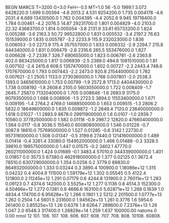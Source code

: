 BEGN
MARCS T=3200 G=3.0 FeH=-0.5 MT=1.0
                  56
-5.0 1999.1 3.072 6428220.0 1.699 0.00394 
-4.8 2013.2 4.531 9254200.0 1.735 0.004178 
-4.6 2031.4 6.689 13430500.0 1.762 0.004395 
-4.4 2052.6 9.945 19718400.0 1.784 0.00461 
-4.2 2076.5 14.87 29231700.0 1.801 0.004829 
-4.0 2103.0 22.32 43683700.0 1.814 0.005054 
-3.8 2131.9 33.61 65733200.0 1.824 0.005288 
-3.6 2163.3 50.72 99522800.0 1.831 0.005532 
-3.4 2197.2 76.63 151539000.0 1.835 0.005787 
-3.2 2233.9 115.9 232023000.0 1.836 0.006053 
-3.0 2273.9 175.4 357557000.0 1.833 0.006332 
-2.9 2294.7 215.8 444340000.0 1.831 0.006479 
-2.8 2316.6 265.5 553476000.0 1.827 0.006628 
-2.7 2339.7 326.7 690655000.0 1.823 0.006781 
-2.6 2363.8 402.0 863425000.0 1.817 0.006939 
-2.5 2389.0 494.6 1081510000.0 1.81 0.007102 
-2.4 2415.6 608.5 1357470000.0 1.802 0.00727 
-2.3 2443.4 748.6 1707670000.0 1.793 0.007443 
-2.2 2473.0 920.8 2154400000.0 1.782 0.007621 
-2.1 2505.1 1133.0 2730360000.0 1.768 0.007801 
-2.0 2538.3 1393.0 3465610000.0 1.753 0.00799 
-1.9 2572.8 1713.0 4404430000.0 1.738 0.008192 
-1.8 2608.6 2105.0 5603050000.0 1.722 0.008409 
-1.7 2645.7 2587.0 7132040000.0 1.705 0.008646 
-1.6 2683.9 3175.0 9079350000.0 1.688 0.008906 
-1.5 2723.5 3894.0 11553400000.0 1.671 0.009195 
-1.4 2764.2 4769.0 14688500000.0 1.653 0.009515 
-1.3 2806.2 5832.0 18649600000.0 1.635 0.009872 
-1.2 2849.4 7120.0 23640000000.0 1.618 0.01027 
-1.1 2893.9 8678.0 29911900000.0 1.6 0.0107 
-1.0 2939.7 10560.0 37782500000.0 1.582 0.01118 
-0.9 2987.2 12820.0 47660400000.0 1.564 0.0117 
-0.8 3036.5 15540.0 60080800000.0 1.546 0.01226 
-0.7 3087.9 18810.0 75769500000.0 1.527 0.01285 
-0.6 3142.1 22730.0 95731600000.0 1.508 0.01347 
-0.5 3199.6 27440.0 121416000000.0 1.489 0.01414 
-0.4 3261.4 33080.0 154952000000.0 1.468 0.01488 
-0.3 3328.5 39810.0 199575000000.0 1.447 0.01575 
-0.2 3402.1 47770.0 260211000000.0 1.424 0.01689 
-0.1 3483.4 57010.0 344339000000.0 1.401 0.01857 
0.0 3573.5 67380.0 462918000000.0 1.377 0.02125 
0.1 3672.4 78510.0 630729000000.0 1.354 0.0256 
0.2 3779.0 89830.0 864932000000.0 1.333 0.03244 
0.3 3890.4 100900.0 1.18086e+12 1.315 0.04232 
0.4 4004.9 111500.0 1.59179e+12 1.302 0.05545 
0.5 4122.4 121800.0 2.11245e+12 1.291 0.07179 
0.6 4244.8 131900.0 2.76011e+12 1.283 0.09123 
0.7 4374.6 142000.0 3.5525e+12 1.277 0.1136 
0.8 4514.3 152300.0 4.50466e+12 1.272 0.1381 
0.9 4666.6 163100.0 5.62871e+12 1.268 0.1639 
1.0 4834.4 174700.0 6.95628e+12 1.266 0.1901 
1.2 5212.2 201500.0 1.0777e+13 1.262 0.2504 
1.4 5601.5 231600.0 1.94562e+13 1.261 0.3776 
1.6 5954.6 261400.0 3.85525e+13 1.26 0.6376 
1.8 6264.7 289600.0 7.2376e+13 1.26 1.047 
2.0 6548.3 317400.0 1.26829e+14 1.259 1.637 
100000.00
natoms              0      0.00
nmol          12
          101.         106.       107.      108.         606.        607.        608.
          707.         708.       808.    10108.       60808.
